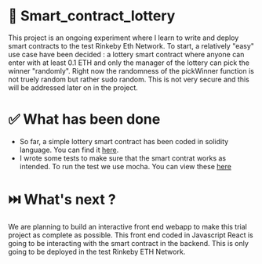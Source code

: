 # 📝 Smart_contract_lottery

This project is an ongoing experiment where I learn to write and deploy smart contracts to the test Rinkeby Eth Network. To start, a relatively "easy" use case have been decided : a lottery smart contract where anyone can enter with at least 0.1 ETH and only the manager of the lottery can pick the winner "randomly". Right now the randomness of the pickWinner function is not truely random but rather sudo random. This is not very secure and this will be addressed later on in the project.

# ✅ What has been done

- So far, a simple lottery smart contract has been coded in solidity language. You can find it [here](https://github.com/bidouze/Smart_contract_lottery/blob/master/contracts/Lottery.sol).
- I wrote some tests to make sure that the smart contrat works as intended. To run the test we use mocha. You can view these [here](https://github.com/bidouze/Smart_contract_lottery/blob/master/test/Lottery.test.js)

# ⏭️ What's next ?

We are planning to build an interactive front end webapp to make this trial project as complete as possible. This front end coded in Javascript React is going to be interacting with the smart contract in the backend. This is only going to be deployed in the test Rinkeby ETH Network.
